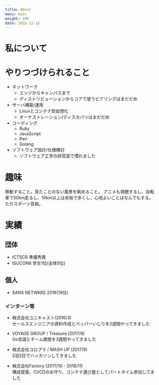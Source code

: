 ```yaml
---
title: About
menu: main
weight: 100
date: 2018-12-16
---
```


私について
==========


# やりつづけられること

* ネットワーク
	* エッジからキャンパスまで
	* ディストリビューションからコアで使うピアリングはまだだめ
* サーバ構築/運用
	* Linuxとコンテナ型仮想化
	* オーケストレーション/ディスカバリはまだだめ
* コーディング
	* Ruby
	* JavaScript
	* Perl
    * Golang
* ソフトウェア設計/仕様検討
	* ソフトウェア工学の研究室で慣れました

# 趣味

移動すること。見たことのない風景を眺めること。
アニメも視聴するし、自転車で50km走るし、10km以上は余裕で歩くし、心地よいことはなんでもする。
ただスポーツ音痴。

# 実績

## 団体

* ICTSC6
	準優秀賞
* ISUCON6
	学生1位(全体5位)

## 個人

* SANS NETWARS 2016(19位)

### インターン等

* 株式会社ユニキャスト(2016/3)  
	セールスエンジニアの資料作成とペッパーいじりを2週間やってきました

* VOYAGE GROUP / Treasure (2017/8)  
    Go言語とチーム開発を3週間やってきました

* 株式会社コロプラ / MASH UP (2017/9)  
    2泊3日でハッカソンしてきました

* 株式会社Factory (2017/10 - 2018/11)  
    構成提案、CI/CDのお守り、コンテナ運び屋としてパートタイム参加してました
